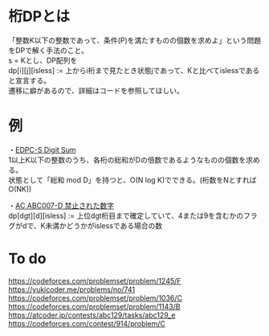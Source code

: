 # 桁DPとは
「整数K以下の整数であって、条件(P)を満たすものの個数を求めよ」という問題をDPで解く手法のこと。  
s = Kとし、DP配列を  
dp[i][j][isless] := 上からi桁まで見たとき状態jであって、Kと比べてislessである  
と宣言する。  
遷移に癖があるので、詳細はコードを参照してほしい。

# 例
・[EDPC-S Digit Sum](https://atcoder.jp/contests/dp/tasks/dp_s)  
1以上K以下の整数のうち、各桁の総和がDの倍数であるようなものの個数を求める。  
状態として「総和 mod D」を持つと、O(N log K)でできる。(桁数をNとすればO(NK))  

・[AC ABC007-D 禁止された数字](https://atcoder.jp/contests/abc007/tasks/abc007_4)  
dp[dgt][d][isless] := 上位dgt桁目まで確定していて、4または9を含むかのフラグがdで、K未満かどうかがislessである場合の数

# To do
https://codeforces.com/problemset/problem/1245/F  
https://yukicoder.me/problems/no/741  
https://codeforces.com/problemset/problem/1036/C  
https://codeforces.com/problemset/problem/1143/B  
https://atcoder.jp/contests/abc129/tasks/abc129_e  
https://codeforces.com/contest/914/problem/C
